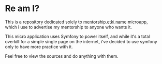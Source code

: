 # Re am I?

This is a repository dedicated solely to [mentorship.etki.name][site-url]
microapp, which i use to advertise my mentorship to anyone who wants it.

This micro application uses Symfony to power itself, and while it's a total
overkill for a simple single page on the internet, i've decided to use symfony
only to have more practice with it.

Feel free to view the sources and do anything with them.

  [site-url]: http://mentorship.etki.name